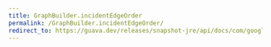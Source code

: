```yaml
---
title: GraphBuilder.incidentEdgeOrder
permalink: /GraphBuilder.incidentEdgeOrder/
redirect_to: https://guava.dev/releases/snapshot-jre/api/docs/com/google/common/graph/GraphBuilder.html#incidentEdgeOrder-com.google.common.graph.ElementOrder-
---
```


